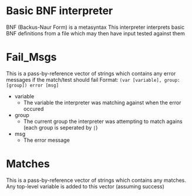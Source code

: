 # Basic BNF interpreter
BNF (Backus-Naur Form) is a metasyntax
This interpreter interprets basic BNF definitions from a file which may then have input tested against them

# Fail_Msgs
This is a pass-by-reference vector of strings which contains any error messages if the match/test should fail
Format: `(var [variable], group: [group]) error [msg]`

- variable
    - The variable the interpreter was matching against when the error occured
- group
    - The current group the interpreter was attempting to match agains (each group is seperated by `|`)
- msg
    - The error message

# Matches
This is a pass-by-reference vector of strings which contains any matches.
Any top-level variable is added to this vector (assuming success)